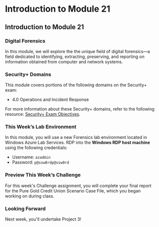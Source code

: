 # Introduction to Module 21

## Introduction to Module 21

### Digital Forensics

In this module, we will explore the the unique field of digital forensics&mdash;a field dedicated to identifying, extracting, preserving, and reporting on information obtained from computer and network systems.

### Security+ Domains

This module covers portions of the following domains on the Security+ exam:

- 4.0 Operations and Incident Response 

For more information about these Security+ domains, refer to the following resource: [Security+ Exam Objectives](https://comptiacdn.azureedge.net/webcontent/docs/default-source/exam-objectives/comptia-security-sy0-601-exam-objectives-(2-0).pdf?sfvrsn=8c5889ff_2).

### This Week’s Lab Environment

In this module, you will use a new Forensics lab environment located in Windows Azure Lab Services. RDP into the **Windows RDP host machine** using the following credentials:

  - Username: `azadmin`
  - Password: `p@ssw0rdp@ssw0rd`

### Preview This Week’s Challenge

For this week's Challenge assignment, you will complete your final report for the Pure Gold Credit Union Scenario Case File, which you began working on during class.

### Looking Forward

Next week, you'll undertake Project 3!
